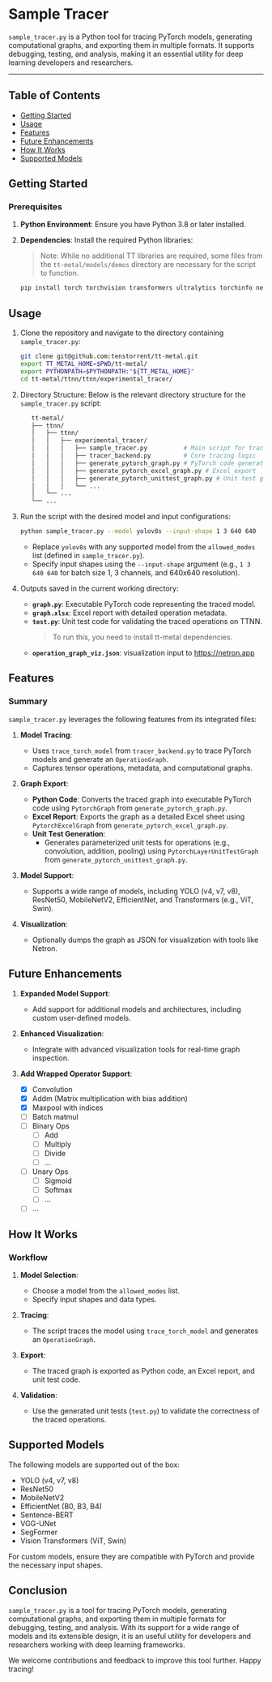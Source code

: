 # Sample Tracer

`sample_tracer.py` is a Python tool for tracing PyTorch models, generating computational graphs, and exporting them in multiple formats. It supports debugging, testing, and analysis, making it an essential utility for deep learning developers and researchers.

---

## Table of Contents
- [Getting Started](#getting-started)
- [Usage](#usage)
- [Features](#features)
- [Future Enhancements](#future-enhancements)
- [How It Works](#how-it-works)
- [Supported Models](#supported-models)


## Getting Started

### Prerequisites
1. **Python Environment**: Ensure you have Python 3.8 or later installed.
2. **Dependencies**: Install the required Python libraries:
    > Note: While no additional TT libraries are required, some files from the `tt-metal/models/demos` directory are necessary for the script to function.
   
   ```bash
   pip install torch torchvision transformers ultralytics torchinfo networkx xlsxwriter black
   ```

## Usage
1. Clone the repository and navigate to the directory containing `sample_tracer.py`:
   
   ```bash
   git clone git@github.com:tenstorrent/tt-metal.git
   export TT_METAL_HOME=$PWD/tt-metal/
   export PYTHONPATH=$PYTHONPATH:"${TT_METAL_HOME}"
   cd tt-metal/ttnn/ttnn/experimental_tracer/
   ```

2. Directory Structure: Below is the relevant directory structure for the `sample_tracer.py` script:

   ```bash
      tt-metal/
      ├── ttnn/
      │   ├── ttnn/
      │   │   ├── experimental_tracer/
      │   │   │   ├── sample_tracer.py          # Main script for tracing
      │   │   │   ├── tracer_backend.py         # Core tracing logic
      │   │   │   ├── generate_pytorch_graph.py # PyTorch code generation
      │   │   │   ├── generate_pytorch_excel_graph.py # Excel export
      │   │   │   ├── generate_pytorch_unittest_graph.py # Unit test generation
      │   │   │   └── ...
      │   └── ...
      └── ...
   ```

3. Run the script with the desired model and input configurations:
   
   ```bash
   python sample_tracer.py --model yolov8s --input-shape 1 3 640 640
   ```
   
   - Replace `yolov8s` with any supported model from the `allowed_modes` list (defined in `sample_tracer.py`).
   - Specify input shapes using the `--input-shape` argument (e.g., `1 3 640 640` for batch size 1, 3 channels, and 640x640 resolution).

4. Outputs saved in the current working directory:
   - **`graph.py`**: Executable PyTorch code representing the traced model.
   - **`graph.xlsx`**: Excel report with detailed operation metadata.
   - **`test.py`**: Unit test code for validating the traced operations on TTNN.
      > To run this, you need to install tt-metal dependencies.
   - **`operation_graph_viz.json`**: visualization input to https://netron.app

## Features

### Summary
`sample_tracer.py` leverages the following features from its integrated files:
1. **Model Tracing**:
   - Uses `trace_torch_model` from `tracer_backend.py` to trace PyTorch models and generate an `OperationGraph`.
   - Captures tensor operations, metadata, and computational graphs.

2. **Graph Export**:
   - **Python Code**: Converts the traced graph into executable PyTorch code using `PytorchGraph` from `generate_pytorch_graph.py`.
   - **Excel Report**: Exports the graph as a detailed Excel sheet using `PytorchExcelGraph` from `generate_pytorch_excel_graph.py`.
   - **Unit Test Generation**:
      - Generates parameterized unit tests for operations (e.g., convolution, addition, pooling) using `PytorchLayerUnitTestGraph` from `generate_pytorch_unittest_graph.py`.

4. **Model Support**:
   - Supports a wide range of models, including YOLO (v4, v7, v8), ResNet50, MobileNetV2, EfficientNet, and Transformers (e.g., ViT, Swin).

5. **Visualization**:
   - Optionally dumps the graph as JSON for visualization with tools like Netron.

## Future Enhancements

1. **Expanded Model Support**:
   - Add support for additional models and architectures, including custom user-defined models.

2. **Enhanced Visualization**:
   - Integrate with advanced visualization tools for real-time graph inspection.

3. **Add Wrapped Operator Support**:
   
   - [x] Convolution
   - [x] Addm (Matrix multiplication with bias addition)
   - [x] Maxpool with indices
   - [ ] Batch matmul
   - [ ] Binary Ops
     - [ ] Add
     - [ ] Multiply
     - [ ] Divide
     - [ ] ...
   - [ ] Unary Ops
     - [ ] Sigmoid
     - [ ] Softmax
     - [ ] ...
   - [ ] ...

## How It Works

### Workflow
1. **Model Selection**:
   - Choose a model from the `allowed_modes` list.
   - Specify input shapes and data types.

2. **Tracing**:
   - The script traces the model using `trace_torch_model` and generates an `OperationGraph`.

3. **Export**:
   - The traced graph is exported as Python code, an Excel report, and unit test code.

4. **Validation**:
   - Use the generated unit tests (`test.py`) to validate the correctness of the traced operations.

## Supported Models

The following models are supported out of the box:
- YOLO (v4, v7, v8)
- ResNet50
- MobileNetV2
- EfficientNet (B0, B3, B4)
- Sentence-BERT
- VGG-UNet
- SegFormer
- Vision Transformers (ViT, Swin)

For custom models, ensure they are compatible with PyTorch and provide the necessary input shapes.

## Conclusion

`sample_tracer.py` is a tool for tracing PyTorch models, generating computational graphs, and exporting them in multiple formats for debugging, testing, and analysis. With its support for a wide range of models and its extensible design, it is an useful utility for developers and researchers working with deep learning frameworks. 

We welcome contributions and feedback to improve this tool further. Happy tracing!